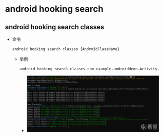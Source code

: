 # android hooking search

## android hooking search classes

* 命令
  ```bash
  android hooking search classes {AndroidClassName}
  ```
  * 举例
    ```bash
    android hooking search classes com.example.androiddemo.Activity.FridaActivity4
    ```
      * ![objection_search_classes_fridaactivity4](../../../../assets/img/objection_search_classes_fridaactivity4.png)
